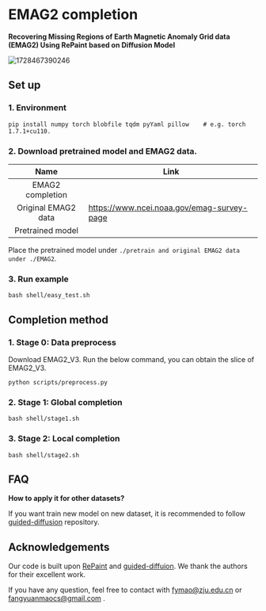 # EMAG2 completion

**Recovering Missing Regions of Earth Magnetic Anomaly Grid data (EMAG2) Using RePaint based on Diffusion Model**

![1728467390246](image/README/1728467390246.png)

## Set up

### 1. Environment

```
pip install numpy torch blobfile tqdm pyYaml pillow    # e.g. torch 1.7.1+cu110.
```

### 2. Download pretrained model and EMAG2 data.

|        Name        | Link                                       |
| :-----------------: | ------------------------------------------ |
|  EMAG2 completion  |                                            |
| Original EMAG2 data | https://www.ncei.noaa.gov/emag-survey-page |
|  Pretrained model  |                                            |

Place the pretrained model under `./pretrain and original EMAG2 data under ./EMAG2`.

### 3. Run example

```
bash shell/easy_test.sh
```

## Completion method

### 1. Stage 0: Data preprocess

Download EMAG2_V3. Run the below command, you can obtain the slice of EMAG2_V3.

```shell
python scripts/preprocess.py
```

### 2. Stage 1: Global completion

```shell
bash shell/stage1.sh
```

### 3. Stage 2: Local completion

```shell
bash shell/stage2.sh
```

## FAQ

**How to apply it for other datasets?**

If you want train new model on new dataset, it is recommended to follow [guided-diffusion](https://github.com/openai/guided-diffusion) repository.

## Acknowledgements

Our code is built upon [RePaint](https://github.com/andreas128/RePaint) and [guided-diffuion](https://github.com/openai/guided-diffusion.git). We thank the authors for their excellent work.

If you have any question, feel free to contact with fymao@zju.edu.cn or fangyuanmaocs@gmail.com .
